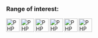### Range of interest:
<img align="left" alt="PHP" width="36px" src="https://cdn.jsdelivr.net/gh/devicons/devicon/icons/php/php-plain.svg" />
<img align="left" alt="PHP" width="36px" src="https://cdn.jsdelivr.net/gh/devicons/devicon/icons/laravel/laravel-plain-wordmark.svg" />
<img align="left" alt="PHP" width="36px" src="https://cdn.jsdelivr.net/gh/devicons/devicon/icons/mysql/mysql-plain-wordmark.svg" />
<img align="left" alt="PHP" width="36px" src="https://raw.githubusercontent.com/jmnote/z-icons/master/svg/php.svg" />
<img align="left" alt="PHP" width="36px" src="https://raw.githubusercontent.com/jmnote/z-icons/master/svg/php.svg" />
<img align="left" alt="PHP" width="36px" src="https://raw.githubusercontent.com/jmnote/z-icons/master/svg/php.svg" />

          
          
